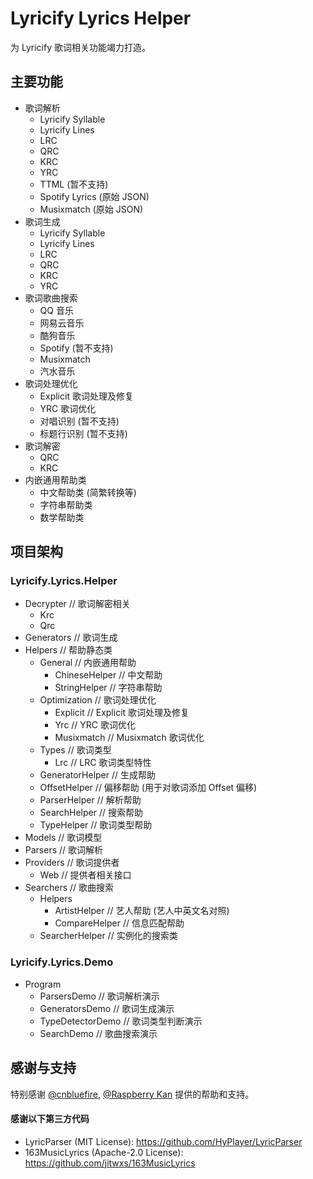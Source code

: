 # Lyricify Lyrics Helper

为 Lyricify 歌词相关功能竭力打造。

## 主要功能
- 歌词解析
  - Lyricify Syllable
  - Lyricify Lines
  - LRC
  - QRC
  - KRC
  - YRC
  - TTML (暂不支持)
  - Spotify Lyrics (原始 JSON)
  - Musixmatch (原始 JSON)
- 歌词生成
  - Lyricify Syllable
  - Lyricify Lines
  - LRC
  - QRC
  - KRC
  - YRC
- 歌词歌曲搜索
  - QQ 音乐
  - 网易云音乐
  - 酷狗音乐
  - Spotify (暂不支持)
  - Musixmatch
  - 汽水音乐
- 歌词处理优化
  - Explicit 歌词处理及修复
  - YRC 歌词优化
  - 对唱识别 (暂不支持)
  - 标题行识别 (暂不支持)
- 歌词解密
  - QRC
  - KRC
- 内嵌通用帮助类
  - 中文帮助类 (简繁转换等)
  - 字符串帮助类
  - 数学帮助类

## 项目架构
### Lyricify.Lyrics.Helper
- Decrypter // 歌词解密相关
  - Krc
  - Qrc
- Generators // 歌词生成
- Helpers // 帮助静态类
  - General // 内嵌通用帮助
    - ChineseHelper // 中文帮助
    - StringHelper // 字符串帮助
  - Optimization // 歌词处理优化
    - Explicit // Explicit 歌词处理及修复
    - Yrc // YRC 歌词优化
    - Musixmatch // Musixmatch 歌词优化
  - Types // 歌词类型
    - Lrc // LRC 歌词类型特性
  - GeneratorHelper // 生成帮助
  - OffsetHelper // 偏移帮助 (用于对歌词添加 Offset 偏移)
  - ParserHelper // 解析帮助
  - SearchHelper // 搜索帮助
  - TypeHelper // 歌词类型帮助
- Models // 歌词模型
- Parsers // 歌词解析
- Providers // 歌词提供者
  - Web // 提供者相关接口
- Searchers // 歌曲搜索
  - Helpers
    - ArtistHelper // 艺人帮助 (艺人中英文名对照)
    - CompareHelper // 信息匹配帮助
  - SearcherHelper // 实例化的搜索类

### Lyricify.Lyrics.Demo
- Program
  - ParsersDemo // 歌词解析演示
  - GeneratorsDemo // 歌词生成演示
  - TypeDetectorDemo // 歌词类型判断演示
  - SearchDemo // 歌曲搜索演示

## 感谢与支持
特别感谢 [@cnbluefire](https://github.com/cnbluefire), [@Raspberry Kan](https://github.com/Raspberry-Monster) 提供的帮助和支持。  
#### 感谢以下第三方代码
- LyricParser (MIT License): https://github.com/HyPlayer/LyricParser
- 163MusicLyrics (Apache-2.0 License): https://github.com/jitwxs/163MusicLyrics
